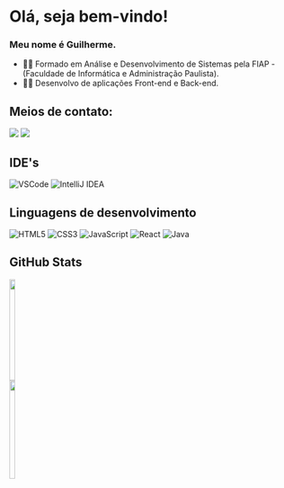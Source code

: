 # Olá, seja bem-vindo!

### Meu nome é Guilherme.

- :man_student: Formado em Análise e Desenvolvimento de Sistemas pela FIAP - (Faculdade de Informática e Administração Paulista).
- :man_technologist: Desenvolvo de aplicações Front-end e Back-end.

## Meios de contato:
<div>
  <a href="mailto:guissilvamenezes@gmail.com"><img src="https://img.shields.io/badge/Gmail-D14836?style=for-the-badge&logo=gmail&logoColor=white" target="_blank"></a>
  <a href="https://www.linkedin.com/in/guilherme-menezes-0b186b232" target="_blank"><img src="https://img.shields.io/badge/-LinkedIn-%230077B5?style=for-the-badge&logo=linkedin&logoColor=white" target="_blank"></a> 
</div>

## IDE's 
<div style="display: inline_block">
  <img alt="VSCode" src="https://img.shields.io/badge/VS_Code-007ACC?logo=visual-studio-code&logoColor=white&style=for-the-badge" />
  <img alt="IntelliJ IDEA" src="https://img.shields.io/badge/IntelliJ-20232A?logo=intellij-idea&logoColor=white&style=for-the-badge" />
</div>

## Linguagens de desenvolvimento
<div style="display: inline_block">
  <img alt="HTML5" src="https://img.shields.io/badge/HTML-F5A623?logo=html5&logoColor=white&style=for-the-badge" />
  <img alt="CSS3" src="https://img.shields.io/badge/CSS-0469e1?logo=css3&logoColor=white&style=for-the-badge" />
  <img alt="JavaScript" src="https://img.shields.io/badge/JavaScript-F7DF1E?logo=javascript&logoColor=black&style=for-the-badge" />
  <img alt="React" src="https://img.shields.io/badge/React-20232A?logo=react&logoColor=61DAFB&style=for-the-badge" />
  <img alt="Java" src="https://img.shields.io/badge/Java-FF6347?style=for-the-badge&logo=openjdk&logoColor=white" />
</div>  

## GitHub Stats
<div style="display: inline-block">
  <a href="https://github.com/GuilhermeMenezesSilva">
    <img height="180em" width="48%" src="https://github-readme-stats-sigma-five.vercel.app/api?username=GuilhermeMenezesSilva&show_icons=true&theme=cobalt&include_all_commits=true&count_private=true">
    <img height="175em" width="48%" src="https://github-readme-stats.vercel.app/api/top-langs/?username=guilhermemenezessilva&layout=compact&langs_count=16&theme=cobalt"/>
  </a>
</div>


